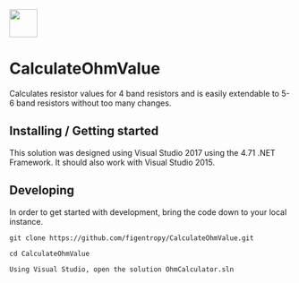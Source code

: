 <img src="http://clipground.com/images/electrical-resistance-clipart-5.jpg" width="50">

# CalculateOhmValue
Calculates resistor values for 4 band resistors and is easily extendable to 5-6 band resistors without too many changes.


## Installing / Getting started

This solution was designed using Visual Studio 2017 using the 4.71 .NET Framework.  It should also work with Visual Studio 2015.



## Developing

In order to get started with development, bring the code down to your local instance.

```shell
git clone https://github.com/figentropy/CalculateOhmValue.git

cd CalculateOhmValue

Using Visual Studio, open the solution OhmCalculator.sln
```


